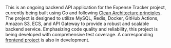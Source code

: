 This is an ongoing backend API application for the Expense Tracker project, currently being built using Go and following [Clean Architecture principles](https://blog.cleancoder.com/uncle-bob/2012/08/13/the-clean-architecture.html). The project is designed to utilize MySQL, Redis, Docker, GitHub Actions, Amazon S3, ECS, and API Gateway to provide a robust and scalable backend service. Emphasizing code quality and reliability, this project is being developed with comprehensive test coverage. A corresponding [frontend project](https://github.com/eyo-chen/expense-tracker) is also in development.